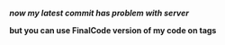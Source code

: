 ***now my latest commit has problem with server***

**but you can use FinalCode version of my code on tags**
